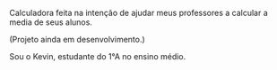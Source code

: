 Calculadora feita na intenção de ajudar meus professores a calcular a media de seus alunos.

(Projeto ainda em desenvolvimento.)

Sou o Kevin, estudante do 1°A no ensino médio. 
